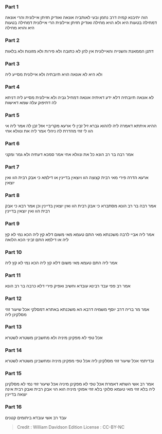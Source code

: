 
### Part 1
הוה יתיבנא קמיה דרב נחמן ובעי לאותביה אונאה ואודיק חזיתן איילונית והרי אונאה דמחילה בטעות היא ולא הויא מחילה ואודיק חזיתן איילונית הרי איילונית דמחילה בטעות היא והויא מחילה 

### Part 2
דתנן הממאנת והשנייה והאיילונית אין להן לא כתובה ולא פירות ולא מזונות ולא בלאות 

### Part 3
ולא היא לא אונאה הויא תיובתיה ולא איילונית מסייע ליה 

### Part 4
לא אונאה תיובתיה דלא ידע דאיתיה אונאה דמחיל גביה ולא איילונית מסייע ליה דניחא לה דתיפוק עלה שמא דאישות

### Part 5
ההיא איתתא דאמרה ליה לההוא גברא זיל זבין לי ארעא מקריביי אזל זבן לה אמר ליה אי הוו לי זוזי מהדרת לה ניהלי אמר ליה את ונוולא אחי 

### Part 6
אמר רבה בר רב הונא כל את ונוולא אחי אמר סמכא דעתיה ולא גמר ומקני

### Part 7
ארעא הדרה פירי מאי רבית קצוצה הוו ויוצאין בדיינין או דילמא כי אבק רבית הוו ואין יוצאין 

### Part 8
אמר רבה בר רב הונא מסתברא כי אבק רבית הוו ואין יוצאין בדיינין וכן אמר רבא כי אבק רבית הוו ואין יוצאין בדיינין 

### Part 9
אמר ליה אביי לרבה משכנתא מאי התם טעמא מאי משום דלא קץ ליה הכא נמי לא קץ ליה או דילמא התם זביני הכא הלואה 

### Part 10
אמר ליה התם טעמא מאי משום דלא קץ ליה הכא נמי לא קץ ליה

### Part 11
אמר רב פפי עבד רבינא עובדא וחשיב ואפיק פירי דלא כרבה בר רב הונא

### Part 12
אמר מר בריה דרב יוסף משמיה דרבא הא משכנתא באתרא דמסלקי אכל שיעור זוזי מסלקינן ליה 

### Part 13
אכל טפי לא מפקינן מיניה ולא מחשבינן משטרא לשטרא 

### Part 14
ובדיתמי אכל שיעור זוזי מסלקינן ליה אכל טפי מפקינן מיניה ומחשבינן משטרא לשטרא 

### Part 15
אמר רב אשי השתא דאמרת אכל טפי לא מפקינן מיניה אכל שיעור זוזי נמי לא מסלקינן ליה בלא זוזי מאי טעמא סלוקי בלא זוזי אפוקי מיניה הוא הוי אבק רבית ואבק רבית אינה יוצאה בדיינין 

### Part 16
עבד רב אשי עובדא ביתומים קטנים

>Credit : William Davidson Edition
>License : CC-BY-NC